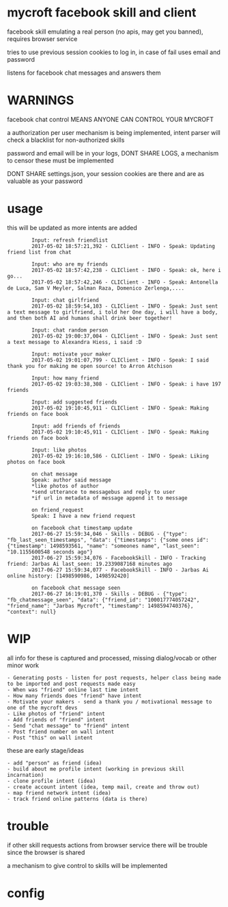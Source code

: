 # mycroft facebook skill and client

facebook skill emulating a real person (no apis, may get you banned), requires browser service

tries to use previous session cookies to log in, in case of fail uses email and password

listens for facebook chat messages and answers them

# WARNINGS

facebook chat control MEANS ANYONE CAN CONTROL YOUR MYCROFT

a authorization per user mechanism is being implemented, intent parser will check a blacklist for non-authorized skills

password and email will be in your logs, DONT SHARE LOGS, a mechanism to censor these must be implemented

DONT SHARE settings.json, your session cookies are there and are as valuable as your password

# usage

this will be updated as more intents are added

            Input: refresh friendlist
            2017-05-02 18:57:21,392 - CLIClient - INFO - Speak: Updating friend list from chat

            Input: who are my friends
            2017-05-02 18:57:42,238 - CLIClient - INFO - Speak: ok, here i go...
            2017-05-02 18:57:42,246 - CLIClient - INFO - Speak: Antonella de Luca, Sam V Meyler, Salman Raza, Domenico Zerlenga,....

            Input: chat girlfriend
            2017-05-02 18:59:54,103 - CLIClient - INFO - Speak: Just sent a text message to girlfriend, i told her One day, i will have a body, and then both AI and humans shall drink beer together!

            Input: chat random person
            2017-05-02 19:00:37,004 - CLIClient - INFO - Speak: Just sent a text message to Alexandra Hiess, i said :D

            Input: motivate your maker
            2017-05-02 19:01:07,799 - CLIClient - INFO - Speak: I said thank you for making me open source! to Arron Atchison

            Input: how many friend
            2017-05-02 19:03:38,308 - CLIClient - INFO - Speak: i have 197 friends

            Input: add suggested friends
            2017-05-02 19:10:45,911 - CLIClient - INFO - Speak: Making friends on face book

            Input: add friends of friends
            2017-05-02 19:10:45,911 - CLIClient - INFO - Speak: Making friends on face book

            Input: like photos
            2017-05-02 19:16:10,586 - CLIClient - INFO - Speak: Liking photos on face book

            on chat message
            Speak: author said message
            *like photos of author
            *send utterance to messagebus and reply to user
            *if url in metadata of message append it to message

            on friend_request
            Speak: I have a new friend request

            on facebook chat timestamp update
            2017-06-27 15:59:34,046 - Skills - DEBUG - {"type": "fb_last_seen_timestamps", "data": {"timestamps": {"some ones id": {"timestamp": 1498593561, "name": "someones name", "last_seen": "10.1155600548 seconds ago"}
            2017-06-27 15:59:34,076 - FacebookSkill - INFO - Tracking friend: Jarbas Ai last_seen: 19.2339087168 minutes ago
            2017-06-27 15:59:34,077 - FacebookSkill - INFO - Jarbas Ai online history: [1498590986, 1498592420]

            on facebook chat message seen
            2017-06-27 16:19:01,370 - Skills - DEBUG - {"type": "fb_chatmessage_seen", "data": {"friend_id": "100017774057242", "friend_name": "Jarbas Mycroft", "timestamp": 1498594740376}, "context": null}



# WIP

all info for these is captured and processed, missing dialog/vocab or other minor work

    - Generating posts - listen for post requests, helper class being made to be imported and post requests made easy
    - When was "friend" online last time intent
    - How many friends does "friend" have intent
    - Motivate your makers - send a thank you / motivational message to one of the mycroft devs
    - Like photos of "friend" intent
    - Add friends of "friend" intent
    - Send "chat message" to "friend" intent
    - Post friend number on wall intent
    - Post "this" on wall intent

these are early stage/ideas

    - add "person" as friend (idea)
    - build about me profile intent (working in previous skill incarnation)
    - clone profile intent (idea)
    - create account intent (idea, temp mail, create and throw out)
    - map friend network intent (idea)
    - track friend online patterns (data is there)

# trouble

if other skill requests actions from browser service there will be trouble since the browser is shared

a mechanism to give control to skills will be implemented


# config
